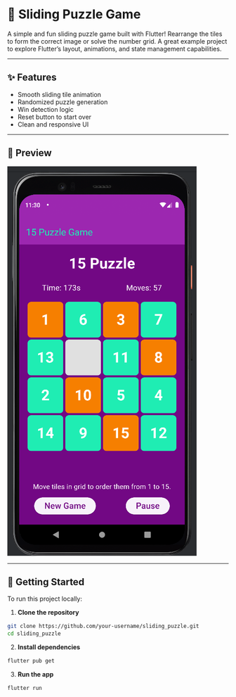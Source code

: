 # 🧩 Sliding Puzzle Game

A simple and fun sliding puzzle game built with Flutter! Rearrange the tiles to form the correct image or solve the number grid. A great example project to explore Flutter’s layout, animations, and state management capabilities.

---

## ✨ Features

- Smooth sliding tile animation  
- Randomized puzzle generation  
- Win detection logic  
- Reset button to start over  
- Clean and responsive UI  

---

## 📸 Preview

![Sliding Puzzle Preview](assets/screenshot.png)

---

## 🚀 Getting Started

To run this project locally:

1. **Clone the repository**
```bash
git clone https://github.com/your-username/sliding_puzzle.git
cd sliding_puzzle
```
2. **Install dependencies**
```bash
flutter pub get
```
3. **Run the app**
```bash
flutter run
```
